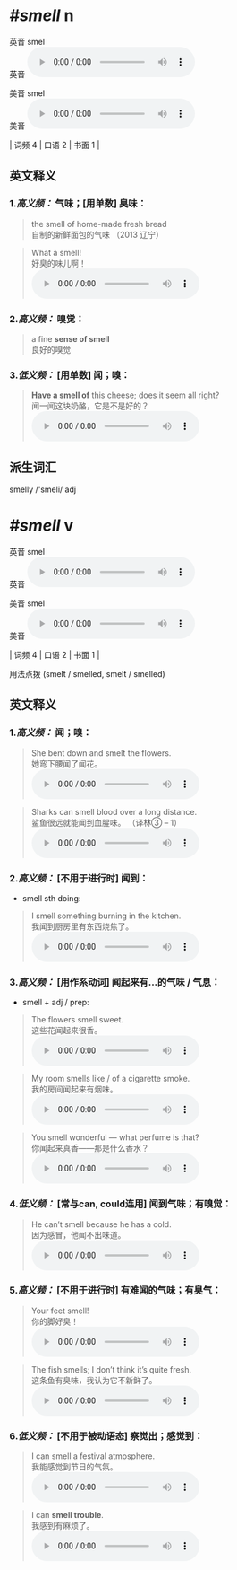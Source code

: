 # ***\#smell*** n
英音 smel  
英音
<audio src="./media/smell-B.aac" controls="controls"></audio>

美音 smel  
美音
<audio src="./media/smell.aac" controls="controls"></audio>



| 词频 4 | 口语 2 | 书面 1 |  

英文释义
---
### 1.*高义频：* **气味；[用单数] 臭味：**  

 > the smell of home-made fresh bread  
 > 自制的新鲜面包的气味  （2013 辽宁）  

 > What a smell!  
 > 好臭的味儿啊！    
<audio src="./media/smell-12.aac" controls="controls"></audio>

### 2.*高义频：* **嗅觉：**  

 > a fine **sense of smell**  
 > 良好的嗅觉    

### 3.*低义频：* **[用单数] 闻；嗅：**  

 > **Have a smell of** this cheese; does it seem all right?  
 > 闻一闻这块奶酪，它是不是好的？    
<audio src="./media/smell-13.aac" controls="controls"></audio>


派生词汇
---
smelly /'smeli/ adj   

# ***\#smell*** v
英音 smel  
英音
<audio src="./media/smell-B.aac" controls="controls"></audio>

美音 smel  
美音
<audio src="./media/smell.aac" controls="controls"></audio>



| 词频 4 | 口语 2 | 书面 1 |  

用法点拨  (smelt / smelled, smelt / smelled)

英文释义
---
### 1.*高义频：* **闻；嗅：**  

 > She bent down and smelt the flowers.  
 > 她弯下腰闻了闻花。    
<audio src="./media/smell-1.aac" controls="controls"></audio>

 > Sharks can smell blood over a long distance.  
 > 鲨鱼很远就能闻到血腥味。  （译林③ – 1）  
<audio src="./media/smell-2.aac" controls="controls"></audio>

### 2.*高义频：* **[不用于进行时] 闻到：**  

- smell sth doing:

 > I smell something burning in the kitchen.  
 > 我闻到厨房里有东西烧焦了。    
<audio src="./media/smell-3.aac" controls="controls"></audio>

### 3.*高义频：* **[用作系动词] 闻起来有...的气味 / 气息：**  

- smell + adj / prep:

 > The flowers smell sweet.  
 > 这些花闻起来很香。    
<audio src="./media/smell-4.aac" controls="controls"></audio>

 > My room smells like / of a cigarette smoke.  
 > 我的房间闻起来有烟味。    
<audio src="./media/smell-5.aac" controls="controls"></audio>

 > You smell wonderful — what perfume is that?  
 > 你闻起来真香——那是什么香水？    
<audio src="./media/smell-6.aac" controls="controls"></audio>

### 4.*低义频：* **[常与can, could连用] 闻到气味；有嗅觉：**  

 > He can’t smell because he has a cold.  
 > 因为感冒，他闻不出味道。    
<audio src="./media/smell-7.aac" controls="controls"></audio>

### 5.*高义频：* **[不用于进行时] 有难闻的气味；有臭气：**  

 > Your feet smell!  
 > 你的脚好臭！    
<audio src="./media/smell-8.aac" controls="controls"></audio>

 > The fish smells; I don’t think it’s quite fresh.  
 > 这条鱼有臭味，我认为它不新鲜了。    
<audio src="./media/smell-9.aac" controls="controls"></audio>

### 6.*低义频：* **[不用于被动语态] 察觉出；感觉到：**  

 > I can smell a festival atmosphere.  
 > 我能感觉到节日的气氛。    
<audio src="./media/smell-10.aac" controls="controls"></audio>

 > I can **smell trouble**.  
 > 我感到有麻烦了。    
<audio src="./media/smell-11.aac" controls="controls"></audio>



